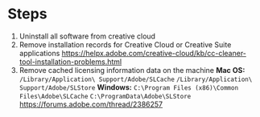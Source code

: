 # Steps

1. Uninstall all software from creative cloud
1. Remove installation records for Creative Cloud or Creative Suite applications
https://helpx.adobe.com/creative-cloud/kb/cc-cleaner-tool-installation-problems.html
1. Remove cached licensing information data on the machine
**Mac OS:**
`/Library/Application\ Support/Adobe/SLCache`
`/Library/Application\ Support/Adobe/SLStore`
**Windows:**
`C:\Program Files (x86)\Common Files\Adobe\SLCache`
`C:\ProgramData\Adobe\SLStore`
https://forums.adobe.com/thread/2386257

